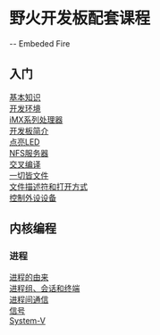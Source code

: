 # 野火开发板配套课程

-- Embeded Fire

## 入门

[基本知识](嵌入式Linux_基本知识.md)\
[开发环境](嵌入式linux_开发环境.md)\
[iMX系列处理器](嵌入式Linux_iMX系列处理器.md)\
[开发板简介](嵌入式Linux_开发板简介.md)\
[点亮LED](嵌入式Linux_点亮LED.md)\
[NFS服务器](入门/嵌入式Linux_NFS服务器.md)\
[交叉编译](入门/嵌入式Linux_交叉编译.md)\
[一切皆文件](嵌入式Linux_一切皆文件.md)\
[文件描述符和打开方式](嵌入式Linux_文件描述符和打开方式.md)\
[控制外设设备](嵌入式Linux_控制外设设备.md)

## 内核编程

### 进程

[进程的由来](内核编程/嵌入式Linux_野火_进程.md)\
[进程组、会话和终端](内核编程/嵌入式Linux_野火_进程组会话与终端.md)\
[进程间通信](内核编程/嵌入式Linux_野火_进程间通信.md)\
[信号](内核编程/嵌入式Linux_野火_信号.md)\
[System-V](内核编程/嵌入式Linux_野火_System-V.md)